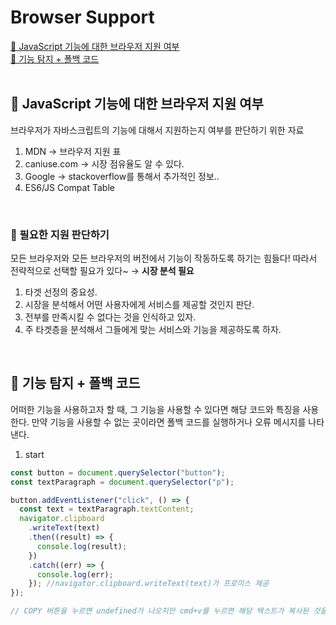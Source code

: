 # Browser Support

[📌 JavaScript 기능에 대한 브라우저 지원 여부](#-javascript-기능에-대한-브라우저-지원-여부)<br>
[📌 기능 탐지 + 폴백 코드](#-기능-탐지--폴백-코드)<br>
<br>

## 📌 JavaScript 기능에 대한 브라우저 지원 여부

브라우저가 자바스크립트의 기능에 대해서 지원하는지 여부를 판단하기 위한 자료
1. MDN &rarr; 브라우저 지원 표
2. caniuse.com &rarr; 시장 점유율도 알 수 있다.
3. Google &rarr; stackoverflow를 통해서 추가적인 정보..
4. ES6/JS Compat Table

<br>

### 📖 필요한 지원 판단하기

모든 브라우저와 모든 브라우저의 버전에서 기능이 작동하도록 하기는 힘들다! 따라서 전략적으로 선택할 필요가 있다~ &rarr; **시장 분석 필요**

1. 타겟 선정의 중요성.
2. 시장을 분석해서 어떤 사용자에게 서비스를 제공할 것인지 판단.
3. 전부를 만족시킬 수 없다는 것을 인식하고 있자.
4. 주 타겟층을 분석해서 그들에게 맞는 서비스와 기능을 제공하도록 하자.

<br>

## 📌 기능 탐지 + 폴백 코드

어떠한 기능을 사용하고자 할 때, 그 기능을 사용할 수 있다면 해당 코드와 특징을 사용한다. 만약 기능을 사용할 수 없는 곳이라면 폴백 코드를 실행하거나 오류 메시지를 나타낸다.

1. start
```javascript
const button = document.querySelector("button");
const textParagraph = document.querySelector("p");

button.addEventListener("click", () => {
  const text = textParagraph.textContent;
  navigator.clipboard
    .writeText(text)
    .then((result) => {
      console.log(result);
    })
    .catch((err) => {
      console.log(err);
    }); //navigator.clipboard.writeText(text)가 프로미스 제공
});

// COPY 버튼을 누르면 undefined가 나오지만 cmd+v를 누르면 해당 텍스트가 복사된 것을 알 수 있다.
```
